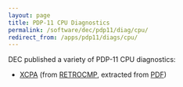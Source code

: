 ```yaml
---
layout: page
title: PDP-11 CPU Diagnostics
permalink: /software/dec/pdp11/diag/cpu/
redirect_from: /apps/pdp11/diags/cpu/
---
```


DEC published a variety of PDP-11 CPU diagnostics:

  - [XCPA](XCPA.mac) (from [RETROCMP](http://www.retrocmp.com/images/stories/joerg/pdp11_diagnostic_database/resourcefiles/set0/AC-E664G-MC_CXCPAG_Processor_Test_Sep78.mac), extracted from [PDF](http://bitsavers.org/pdf/dec/pdp11/xxdp/x11_listings/AC-E664G-MC_CXCPAG0-Processor-test_Sep78.pdf))

